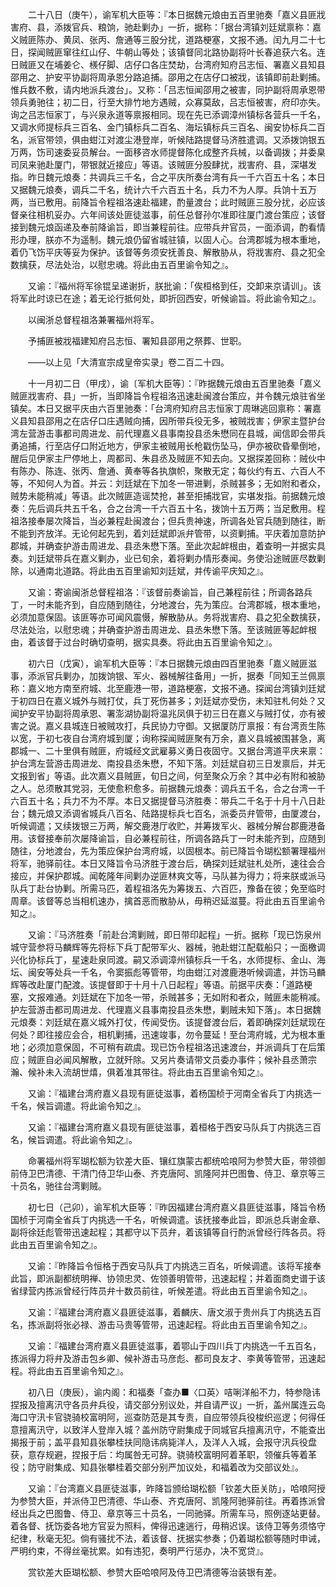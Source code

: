 <!-- { "loadSidebar": true } -->
　　二十八日（庚午），谕军机大臣等：『本日据魏元烺由五百里驰奏「嘉义县匪戕害府、县，添拨官兵、粮饷，驰赴剿办」一折，据称：「据台湾镇刘廷斌禀称：嘉义贼匪陈办、黄凤、张丙、詹通等三股分扰，道路梗塞，文报不通。闰九月二十七日，探闻贼匪窜往红山仔、牛朝山等处；该镇督同北路协副将叶长春追获六名。连日贼匪又在埔姜仑、檨仔脚、店仔口各庄焚劫，台湾府知府吕志恒、署嘉义县知县邵用之、护安平协副将周承恩分路追捕。邵用之在店仔口被戕，该镇即前赴剿捕。惟兵数不敷，请内地派兵渡台」。又称：「吕志恒闻邵用之被害，同护副将周承恩带领兵勇驰往；初二日，行至大排竹地方遇贼，众寡莫敌，吕志恒被害，府印亦失。询之吕志恒家丁，与兴泉永道等禀报相同。现在先已添调漳州镇标各营兵一千名，又调水师提标兵三百名、金门镇标兵二百名、海坛镇标兵三百名、闽安协标兵二百名，派官带领，俱由蚶江对渡尘港登岸，听候陆路提督马济胜遣调。又添拨饷银五万两，饬司速委妥员解台。一面移咨水师提督陈化成整齐兵械，以备调拨；并委臬司凤来驰赴厦门，带银就近接应」等语。该贼匪分股肆扰，戕害府、县，深堪发指。昨日魏元烺奏：共调兵三千名，合之平庆所奏台湾有兵一千六百五十名；本日又据魏元烺奏，调兵二千名，统计六千六百五十名，兵力不为人厚。兵饷十五万两，当已敷用。前降旨令程祖洛速赴福建，酌量渡台；此时贼匪三股分扰，必应该督亲往相机妥办。六年间该处匪徒滋事，前任总督孙尔准即往厦门渡台策应；该督接到魏元烺函递及奉前降谕旨，即当兼程前往。应带兵弁官员，一面添调，酌看情形办理，朕亦不为遥制。魏元烺仍留省城驻镇，以固人心。台湾郡城为根本重地，着仍飞饬平庆等妥为保护。该督等务须安抚善良、解散胁从，将戕害府、县之犯全数擒获，尽法处治，以慰忠魂。将此由五百里谕令知之』。

　　又谕：『福州将军徐锟呈递谢折，朕批谕：「俟桓格到任，交卸来京请训」。该将军此时谅已在途；着无论行抵何处，即折回西安，听候谕旨。将此谕令知之』。

　　以闽浙总督程祖洛兼署福州将军。

　　予捕匪被戕福建知府吕志恒、署知县邵用之祭葬、世职。

　　——以上见「大清宣宗成皇帝实录」卷二百二十四。

　　十一月初二日（甲戌），谕〔军机大臣等〕：『昨据魏元烺由五百里驰奏「嘉义贼匪戕害府、县」一折，当即降旨令程祖洛迅速赴闽渡台策应，并令魏元烺驻省坐镇矣。本日又据平庆由六百里驰奏：「台湾府知府吕志恒家丁周琳逃回禀称：署嘉义县知县邵用之在店仔口庄遇贼向捕，因所带兵役无多，被贼戕害；伊家主暨护台湾左营游击事都司周进龙、前代理嘉义县事南投县丞朱懋同在县城，闻信即会带兵勇追捕，行至店仔口附近地方，伊家主被贼用长枪戳伤坠马，伊亦被砍昏晕倒地，醒后见伊家主尸停地上，周都司、朱县丞及贼匪不知去向。又据探差回称：贼伙中有陈办、陈连、张丙、詹通、黄奉等各执旗帜，聚散无定；每伙约有五、六百人不等，不知何人为首。并云：刘廷斌在下加冬一带进剿，杀贼甚多；无如附和者众，贼势未能稍减」等语。此次贼匪造谣焚抢，甚至拒捕戕官，实堪发指。前据魏元烺奏：先后调兵共五千名，合之台湾一千六百五十名，拨饷十五万两；当足敷用。程祖洛接奉屡次降旨，当必兼程赴闽渡台；但兵贵神速，所调各处官兵随到随往，断不能到齐放洋。无论何起先到，着刘廷斌即派弁管带，以资剿捕。平庆着加意防护郡城，并确查护游击周进龙、县丞朱懋下落。至此次起衅根由，着查明一并据实具奏。刘廷斌带兵在嘉义剿办，业已旬余，着将剿办情形奏闻。务使沿途贼匪尽数剿除，以通南北道路。将此由五百里谕知刘廷斌，并传谕平庆知之』。

　　又谕：寄谕闽浙总督程祖洛：『该督前奏谕旨，自己兼程前往；所调各路兵丁，一时未能齐到，自应随到随往，分地渡台，先为策应。台湾郡城，根本重地，必须加意保固。该匪等亦可闻风震慑，解散胁从。务将戕害府、县之犯全数擒获，尽法处治，以慰忠魂；并确查护游击周进龙、县丞朱懋下落。至该贼匪等起衅根由，着该督于过台时确切查明，据实具奏。将此由五百里谕令知之』。

　　初六日（戊寅），谕军机大臣等：『本日据魏元烺由四百里驰奏「嘉义贼匪滋事，添派官兵剿办，加拨饷银、军火、器械解往备用」一折，据奏「同知王兰佩禀称：嘉义地方南至府城、北至鹿港一带，道路梗塞，文报不通。探闻台湾镇刘廷斌于初四日在嘉义城外与贼打仗，兵丁死伤甚多；刘廷斌亦受伤，未知驻札何处？又闻护安平协副将周承恩、署澎湖协副将温兆凤俱于初三日在嘉义与贼打仗，亦有被害之说。嘉义县城连日被贼攻打，兵民协力守御。又据厦防厅禀报：有台湾贡生陈以宽，于初七夜自台湾府城到厦；询称探闻贼匪聚有万余，嘉义县城被围甚急，离郡城一、二十里俱有贼匪，府城经文武雇募义勇日夜固守。又据台湾道平庆来禀：护台湾左营游击周进龙、南投县丞朱懋，不知下落。刘廷斌自初三日发禀后，并无文报到省」等语。此次嘉义县贼匪，旬日之间，何至聚众万余？其中必有附和被胁之人。总须散其党羽，无使愈积愈多。前据魏元烺奏：调兵五千名，合之台湾一千六百五十名；兵力不为不厚。本日又据提督马济胜奏：带兵二千名于十月十八日赴台；魏元烺又添调省城兵八百名、陆路提标兵七百名，派委员弁管带，由厦渡台，听候调遣；又续拨银三万两，解交鹿港厅收贮，并筹拨军火、器械分解台郡鹿港备用。该督接奉前次屡降谕旨，自必兼程前往，所调各路兵丁一时未能齐到，应随到随往，分地渡台，先为策应保护台湾府城，以固根本。前已降旨令瑚松额署理福州将军，驰驿前往。本日又降旨令马济胜于渡台后，确探刘廷斌驻札处所，速往会合接应，并保护郡城。闻乾隆年间剿办逆匪林爽文等，马队甚为得力；将来朕或派马队兵丁赴台协剿。所需马匹，着程祖洛先为筹拨五、六百匹，豫备在彼；免至临时周章。该督等总当相机速办，擒首恶而散胁从，毋稍迟延滋蔓。将此由五百里谕令知之』。

　　又谕：『马济胜奏「前赴台湾剿贼，即日带印起程」一折。据称「现已饬泉州城守营参将马麟辉等先将标下兵丁配带军火、器械，驰赴蚶江配载船只；一面檄调兴化协标兵丁，星速赴泉同渡。嗣又添调漳州镇标兵一千名，水师提标、金山、海坛、闽安等处兵一千名，令窦振彪等管带，均由蚶江对渡鹿港听候调遣，并饬马麟辉等改赴厦门配渡。该提督即于十月十八日起程」等语。前据平庆奏：「道路梗塞，文报难通。刘廷斌在下加冬一带，杀贼甚多；无如附和者众，贼匪未能稍减。护左营游击都司周进龙、代理嘉义县事南投县丞朱懋，剿贼未知下落」。本日据魏元烺奏：刘廷斌在嘉义城外打仗，传闻受伤。该提督渡台后，着即确探刘廷斌现在何处？即往接应会合，相机剿捕，迅速竣事，勿令蔓延！至台湾府城，尤为根本重地；必须加意保固，不可稍有疏虞。现已饬令程祖洛迅速渡台，并派调兵丁在后策应；贼匪自必闻风解散，立就歼除。又另片奏请带文员委办事件；候补县丞萧宗瀚、候补未入流胡世熺，俱着准其带往。将此由五百里谕令知之』。

　　又谕：『福建台湾府嘉义县现有匪徒滋事，着杨国桢于河南全省兵丁内挑选一千名，候旨调遣。将此谕令知之』。

　　又谕：『福建台湾府嘉义县现有匪徒滋事，着桓格于西安马队兵丁内挑选三百名，候旨调遣。将此谕令知之』。

　　命署福州将军瑚松额为钦差大臣、镶红旗蒙古都统哈哴阿为参赞大臣，带领御前侍卫巴清德、干清门侍卫华山泰、齐克唐阿、凯隆阿并巴图鲁、侍卫、章京等三十员名，驰往台湾剿贼。

　　初七日（己卯），谕军机大臣等：『昨因福建台湾府嘉义县匪徒滋事，降旨令杨国桢于河南全省兵丁内挑选一千名，听候调遣。该抚接奉此旨，即派总兵谢金章、副将徐廷彪管带迅速起程；其都守以下员弁，着该镇等自行酌派曾经行阵各员。将此由五百里谕令知之』。

　　又谕：『昨降旨令恒格于西安马队兵丁内挑选三百名，听候调遣。该将军接奉此旨，即派副都统明禅、协领忠灵、佐领善明管带，迅速起程；并着面商史谱于该省绿营内拣派曾经行阵员弁十数员前往，听候差遣。将此由五百里谕令知之』。

　　又谕：『福建台湾府嘉义县匪徒滋事，着麟庆、唐文淑于贵州兵丁内挑选五百名，拣派副将张必禄、游击马贵等管带，迅速起程。将此由五百里谕令知之』。

　　又谕：『福建台湾府嘉义县匪徒滋事，着鄂山于四川兵丁内挑选一千五百名，拣派得力将弁及游击包乡卿、候补游击马彦彪、都司良友才、李黄等管带，迅速起程。将此由五百里谕令知之』。

　　初八日（庚辰），谕内阁：和福奏「查办■〈口英〉咭唎洋船不力，特参隐讳捏报及擅离汛守各员弁兵役，请交部分别议处，并自请严议」一折，盖州属连云岛海口守汛卡官骁骑校富明阿，巡查防范是其专责，自应带领兵役梭织巡逻；何得任意擅离汛守，以致洋人登岸入城？盖州防守尉集成于同城官兵擅离汛守，不能查出揭报于前；盖平县知县张攀桂扶同隐讳病毙洋人，及洋人入城，会报守汛兵役盘获，意存规避，捏报于后：均属咎无可辞。骁骑校富明阿着革职，领催兵等着革役；防守尉集成、知县张攀桂着交部分别严加议处，和福着改为交部议处』。

　　又谕：『台湾嘉义县匪徒滋事，昨降旨颁给瑚松额「钦差大臣关防」，哈哴阿授为参赞大臣，并派侍卫巴清德、华山泰、齐克唐阿、凯隆阿驰驿前往。再着拣派曾经出兵之巴图鲁、侍卫、章京等三十员名，一同驰驿。所需车马，照例逐站更替。着各督、抚饬委各地方官妥为照料，俾得迅速遄行，毋稍迟误。该侍卫等务须恪守纪律，秋毫无犯。倘有骚扰不法，着该督、抚据实参奏；仍着瑚松额等随时申诫，严明约束，不得丝毫扰累。如有违犯，奏明严行惩办，决不宽贷』。

　　赏钦差大臣瑚松额、参赞大臣哈哴阿及侍卫巴清德等治装银有差。

